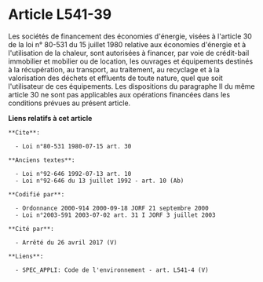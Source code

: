 # Article L541-39

Les sociétés de financement des économies d'énergie, visées à l'article 30 de la loi n° 80-531 du 15 juillet 1980 relative
aux économies d'énergie et à l'utilisation de la chaleur, sont autorisées à financer, par voie de crédit-bail immobilier et
mobilier ou de location, les ouvrages et équipements destinés à la récupération, au transport, au traitement, au recyclage et
à la valorisation des déchets et effluents de toute nature, quel que soit l'utilisateur de ces équipements. Les dispositions
du paragraphe II du même article 30 ne sont pas applicables aux opérations financées dans les conditions prévues au présent
article.

**Liens relatifs à cet article**

	**Cite**:

	  - Loi n°80-531 1980-07-15 art. 30

	**Anciens textes**:

	  - Loi n°92-646 1992-07-13 art. 10
	  - Loi n°92-646 du 13 juillet 1992 - art. 10 (Ab)

	**Codifié par**:

	  - Ordonnance 2000-914 2000-09-18 JORF 21 septembre 2000
	  - Loi n°2003-591 2003-07-02 art. 31 I JORF 3 juillet 2003

	**Cité par**:

	  - Arrêté du 26 avril 2017 (V)

	**Liens**:

	  - SPEC_APPLI: Code de l'environnement - art. L541-4 (V)
